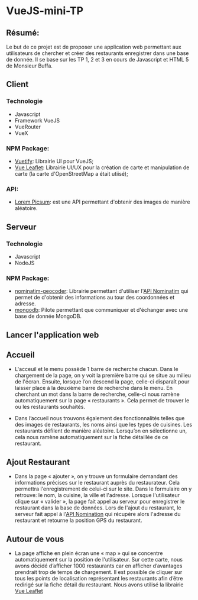# VueJS-mini-TP

## Résumé:
Le but de ce projet est de proposer une application web permettant aux utilisateurs de chercher et créer des restaurants enregistrer dans une base de donnée.
Il se base sur les TP 1, 2 et 3 en cours de Javascript et HTML 5 de Monsieur Buffa.

## Client

### Technologie
- Javascript
- Framework VueJS
- VueRouter
- VueX

### NPM Package:
- [Vuetify](https://vuetifyjs.com): Librairie UI pour VueJS;
- [Vue Leaflet](https://vue2-leaflet.netlify.app): Librairie UI/UX pour la création de carte et manipulation de carte (la carte d'OpenStreetMap a était utiisé);

### API:
- [Lorem Picsum](https://picsum.photos): est une API permettant d'obtenir des images de manière aléatoire.

## Serveur

### Technologie
- Javascript
- NodeJS

### NPM Package:
- [nominatim-geocoder](https://www.npmjs.com/package/nominatim-geocoder): Librairie permettant d'utiliser l'[API Nominatim](https://nominatim.org) qui permet de d'obtenir des informations au tour des coordonnées et adresse.
- [mongodb](https://www.npmjs.com/package/mongodb): Pilote permettant que communiquer et d'échanger avec une base de donnée MongoDB.


## Lancer l'application web



## Accueil
- L'acceuil et le menu possède 1 barre de recherche chacun. Dans le chargement de la page, on y voit la première barre qui se situe au milieu de l'écran. Ensuite, lorsque l’on descend la page, celle-ci disparaît pour laisser place à la deuxième barre de recherche dans le menu. 
En cherchant un mot dans la barre de recherche, celle-ci nous ramène automatiquement sur la page « restaurants ». Cela permet de trouver le ou les restaurants souhaités.


- Dans l’accueil nous trouvons également des fonctionnalités telles que des images de restaurants, les noms ainsi que les types de cuisines. Les restaurants défilent de manière aléatoire. Lorsqu’on en sélectionne un, cela nous ramène automatiquement sur la fiche détaillée de ce restaurant.


## Ajout Restaurant
- Dans la page « ajouter », on y trouve un formulaire demandant des informations précises sur le restaurant auprès du restaurateur. Cela permettra l'enregistrement de celui-ci sur le site. Dans le formulaire on y retrouve: le nom, la cuisine, la ville et l'adresse. Lorsque l'utilisateur clique sur « valider », la page fait appel au serveur pour enregistrer le restaurant dans la base de données. 
Lors de l'ajout du restaurant, le serveur fait appel à l'[API Nomination](https://nominatim.org) qui récupère alors l'adresse du restaurant et retourne la position GPS du restaurant.


## Autour de vous
- La page affiche en plein écran une « map » qui se concentre automatiquement sur la position de l'utilisateur. Sur cette carte, nous avons décidé d’afficher 1000 restaurants car en afficher d’avantages prendrait trop de temps de chargement. Il est possible de cliquer sur tous les points de localisation représentant les restaurants afin d’être redirigé sur la fiche détail du restaurant. Nous avons utilisé la librairie [Vue Leaflet](https://vue2-leaflet.netlify.app) 
